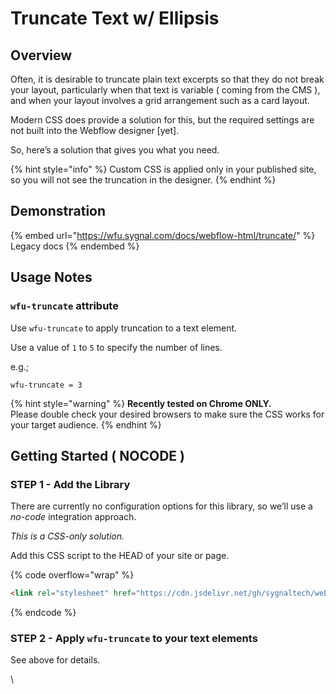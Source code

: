 # Truncate Text w/ Ellipsis

## Overview&#x20;

Often, it is desirable to truncate plain text excerpts so that they do not break your layout, particularly when that text is variable ( coming from the CMS ), and when your layout involves a grid arrangement such as a card layout.

Modern CSS does provide a solution for this, but the required settings are not built into the Webflow designer \[yet].

So, here’s a solution that gives you what you need.&#x20;

{% hint style="info" %}
Custom CSS is applied only in your published site, so you will not see the truncation in the designer.
{% endhint %}

## Demonstration <a href="#demonstration" id="demonstration"></a>

{% embed url="https://wfu.sygnal.com/docs/webflow-html/truncate/" %}
Legacy docs
{% endembed %}

## Usage Notes <a href="#usage-notes" id="usage-notes"></a>

### `wfu-truncate` attribute <a href="#wfu-truncate-attribute" id="wfu-truncate-attribute"></a>

Use `wfu-truncate` to apply truncation to a text element.

Use a value of `1` to `5` to specify the number of lines.

e.g.;

```
wfu-truncate = 3
```

{% hint style="warning" %}
**Recently tested on Chrome ONLY.**\
Please double check your desired browsers to make sure the CSS works for your target audience.
{% endhint %}

## Getting Started ( NOCODE ) <a href="#getting-started-nocode" id="getting-started-nocode"></a>

### STEP 1 - Add the Library <a href="#step-1---add-the-library" id="step-1---add-the-library"></a>

There are currently no configuration options for this library, so we’ll use a _no-code_ integration approach.

_This is a CSS-only solution._

Add this CSS script to the HEAD of your site or page.

{% code overflow="wrap" %}
```html
<link rel="stylesheet" href="https://cdn.jsdelivr.net/gh/sygnaltech/webflow-util@4.2/dist/css/webflow-html.css">
```
{% endcode %}

### STEP 2 - Apply `wfu-truncate` to your text elements <a href="#step-2---apply-wfu-truncate-to-your-text-elements" id="step-2---apply-wfu-truncate-to-your-text-elements"></a>

See above for details.

\
